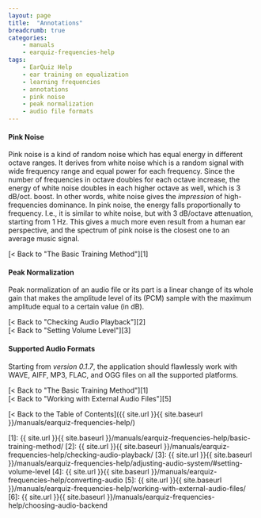 ```yaml
---
layout: page
title:  "Annotations"
breadcrumb: true
categories:
    - manuals
    - earquiz-frequencies-help
tags:
    - EarQuiz Help
    - ear training on equalization
    - learning frequencies
    - annotations
    - pink noise
    - peak normalization
    - audio file formats
---
```

#### Pink Noise

Pink noise is a kind of random noise which has equal energy in different octave ranges. It derives from white noise which
is a random signal with wide frequency range and equal power for each frequency. Since the number of frequencies in octave doubles
for each octave increase, the energy of white noise doubles in each higher octave as well, which is 3 dB/oct. boost. In other words, white noise
gives the *impression* of high-frequencies dominance.
In pink noise, the energy falls proportionally to frequency. I.e., it is similar to white noise, but with 3 dB/octave attenuation, starting from 1 Hz. 
This gives a much more even result from a human ear perspective, and the spectrum of pink noise is the closest one to an average music signal.

[< Back to "The Basic Training Method"][1]

#### Peak Normalization

Peak normalization of an audio file or its part is a linear change of its whole gain that makes the amplitude level of its (PCM) sample 
with the maximum amplitude equal to a certain value (in dB).

[< Back to "Checking Audio Playback"][2]<br />
[< Back to "Setting Volume Level"][3]

#### Supported Audio Formats

<a id="supported-audio-formats">Starting</a> from *version 0.1.7*, the application should flawlessly work with 
WAVE, AIFF, MP3, FLAC, and OGG files on all the supported platforms.</a>

[< Back to "The Basic Training Method"][1]<br />
[< Back to "Working with External Audio Files"][5]

[< Back to the Table of Contents]({{ site.url }}{{ site.baseurl }}/manuals/earquiz-frequencies-help/)

[1]: {{ site.url }}{{ site.baseurl }}/manuals/earquiz-frequencies-help/basic-training-method/
[2]: {{ site.url }}{{ site.baseurl }}/manuals/earquiz-frequencies-help/checking-audio-playback/
[3]: {{ site.url }}{{ site.baseurl }}/manuals/earquiz-frequencies-help/adjusting-audio-system/#setting-volume-level
[4]: {{ site.url }}{{ site.baseurl }}/manuals/earquiz-frequencies-help/converting-audio
[5]: {{ site.url }}{{ site.baseurl }}/manuals/earquiz-frequencies-help/working-with-external-audio-files/
[6]: {{ site.url }}{{ site.baseurl }}/manuals/earquiz-frequencies-help/choosing-audio-backend